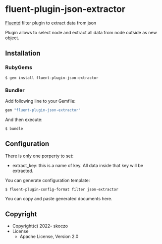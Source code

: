 # fluent-plugin-json-extractor

[Fluentd](https://fluentd.org/) filter plugin to extract data from json

Plugin allows to select node and extract all data from node outside as new object. 

## Installation

### RubyGems

```
$ gem install fluent-plugin-json-extractor
```

### Bundler

Add following line to your Gemfile:

```ruby
gem "fluent-plugin-json-extractor"
```

And then execute:

```
$ bundle
```

## Configuration

There is only one porperty to set:
- extract_key: this is a name of key. All data inside that key will be extracted.

You can generate configuration template:

```
$ fluent-plugin-config-format filter json-extractor
```

You can copy and paste generated documents here.

## Copyright

* Copyright(c) 2022- skoczo
* License
  * Apache License, Version 2.0
